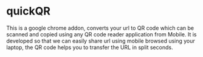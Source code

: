 # quickQR
This is a google chrome addon, converts your url to QR code which can be scanned and copied using any QR code reader application from Mobile. It is developed so that we can easily share url using mobile browsed using your laptop, the QR code helps you to transfer the URL in split seconds.
